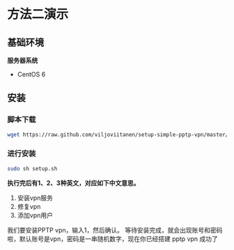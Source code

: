 # 方法二演示

## 基础环境

**服务器系统**

- CentOS 6

## 安装

### 脚本下载

```bash
wget https://raw.github.com/viljoviitanen/setup-simple-pptp-vpn/master/setup.sh
```

### 进行安装

```bash
sudo sh setup.sh
```

**执行完后有1、2、3种英文，对应如下中文意思。**  

1. 安装vpn服务  
2. 修复vpn  
3. 添加vpn用户  

我们要安装PPTP vpn，输入1，然后确认。
等待安装完成，就会出现账号和密码啦，默认账号是vpn，密码是一串随机数字，现在你已经搭建 pptp vpn 成功了
